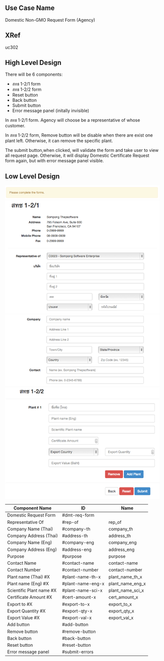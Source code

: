 
Use Case Name
-------------
Domestic Non-GMO Request Form (Agency)

XRef
----
uc302

High Level Design
-----------------
There will be 6 components:

* สทช 1-2/1 form
* สทช 1-2/2 form
* Reset button
* Back button
* Submit button
* Error message panel (initally invisible)

In สทช 1-2/1 form.
Agency will choose be a representative of whose customer.

In สทช 1-2/2 form,
Remove button will be disable when there are exist one plant left. Otherwise, it can remove the specific plant.

The submit button,when clicked, will validate the form and take user to view all request page. Otherwise, it will display Domestic Certificate Request form again, but with error message panel visible.


Low Level Design
----------------
![Screenshot](images/ds302-dmt-req-00.png)
![Screenshot](images/ds302-dmt-req-01.png)
![Screenshot](images/ds302-dmt-req-02.png)
![Screenshot](images/ds302-dmt-req-03.png)




| Component Name            | ID                    | Name                  |
| ------------------------- | ----------------------| --------------------- |
| Domestic Request Form     | #dmt-req-form         |                       |
| Representative Of         | #rep-of               | rep_of                |
| Company Name (Thai)       | #company-th           | company_th            |
| Company Address (Thai)    | #address-th           | address_th            |
| Company Name (Eng)        | #company-eng          | company_eng           |
| Company Address (Eng)     | #address-eng          | address_eng           |
| Purpose                   | #purpose              | purpose               |
| Contact Name              | #contact-name         | contact-name          |
| Contact Number            | #contact-number       | contact-number        |
| Plant name (Thai) #X      | #plant-name-th-x      | plant_name_th_x       |
| Plant name (Eng) #X       | #plant-name-eng-x     | plant_name_eng_x      |
| Scientific Plant name #X  | #plant-name-sci-x     | plant_name_sci_x      |
| Certificate Amount #X     | #cert-amount-x        | cert_amount_x         |
| Export to #X              | #export-to-x          | export_to_x           |
| Export Quantity #X        | #export-qty-x         | export_qty_x          |
| Export Value #X           | #export-val-x         | export_val_x          |
| Add button                | #add-button           |                       |
| Remove button             | #remove-button        |                       |
| Back button               | #back-button          |                       |
| Reset button              | #reset-button         |                       |
| Error message panel       | #submit-errors        |                       |


